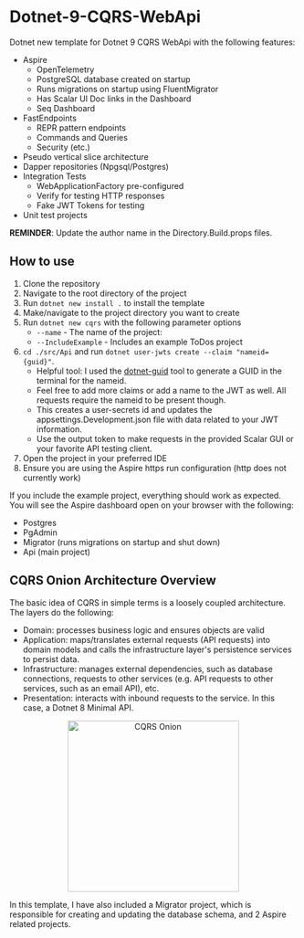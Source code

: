 # Dotnet-9-CQRS-WebApi

Dotnet new template for Dotnet 9 CQRS WebApi with the following features: 

* Aspire
  * OpenTelemetry
  * PostgreSQL database created on startup
  * Runs migrations on startup using FluentMigrator
  * Has Scalar UI Doc links in the Dashboard
  * Seq Dashboard
* FastEndpoints
  * REPR pattern endpoints
  * Commands and Queries
  * Security (etc.)
* Pseudo vertical slice architecture
* Dapper repositories (Npgsql/Postgres)
* Integration Tests
  * WebApplicationFactory pre-configured
  * Verify for testing HTTP responses
  * Fake JWT Tokens for testing
* Unit test projects

**REMINDER**: Update the author name in the Directory.Build.props files.

## How to use

1. Clone the repository
2. Navigate to the root directory of the project
3. Run `dotnet new install .` to install the template
4. Make/navigate to the project directory you want to create
5. Run `dotnet new cqrs` with the following parameter options
   * `--name` - The name of the project:
   * `--IncludeExample` - Includes an example ToDos project
6. `cd ./src/Api` and run `dotnet user-jwts create --claim "nameid={guid}"`. 
   * Helpful tool: I used the [dotnet-guid](https://github.com/sebnilsson/DotnetGuid) tool to generate a GUID in the terminal for the nameid.
   * Feel free to add more claims or add a name to the JWT as well. All requests require the nameid to be present though.
   * This creates a user-secrets id and updates the appsettings.Development.json file with data related to your JWT information.
   * Use the output token to make requests in the provided Scalar GUI or your favorite API testing client.
7. Open the project in your preferred IDE
8. Ensure you are using the Aspire https run configuration 
(http does not currently work)

If you include the example project, everything should work as expected. 
You will see the Aspire dashboard open on your browser with the following:

* Postgres
* PgAdmin
* Migrator (runs migrations on startup and shut down)
* Api (main project)

## CQRS Onion Architecture Overview

The basic idea of CQRS in simple terms is a loosely coupled architecture. 
The layers do the following:

- Domain: processes business logic and ensures objects are valid
- Application: maps/translates external requests (API requests) into 
domain models and calls the infrastructure layer's persistence services to persist data.
- Infrastructure: manages external dependencies, such as database 
connections, requests to other services (e.g. API requests to other services, such as an email API), etc.
- Presentation: interacts with inbound requests to the service. 
In this case, a Dotnet 8 Minimal API.

<div align="center">
  <img alt="CQRS Onion" src="https://miro.medium.com/v2/resize:fit:1400/1*8eY3hTiNEWffynPPLqqZmw.jpeg" width="300" />
</div>

In this template, I have also included a Migrator project, 
which is responsible for creating and updating the database schema, 
and 2 Aspire related projects.
